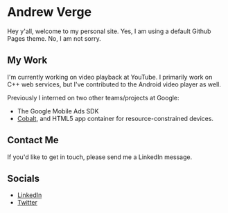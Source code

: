# Andrew Verge

Hey y'all, welcome to my personal site. Yes, I am using a default Github Pages theme. No, I am not sorry.

## My Work

I'm currently working on video playback at YouTube. I primarily work on C++ web services, but I've contributed to the Android video player as well.

Previously I interned on two other teams/projects at Google:
*  The Google Mobile Ads SDK
*  [Cobalt](https://cobalt.foo), and HTML5 app container for resource-constrained devices.

## Contact Me

If you'd like to get in touch, please send me a LinkedIn message.

## Socials
*  [LinkedIn](https://www.linkedin.com/in/andrewverge/)
*  [Twitter](https://twitter.com/_averge)